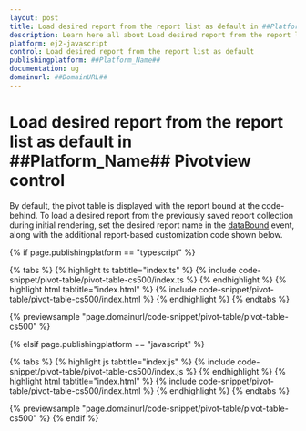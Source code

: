 ```yaml
---
layout: post
title: Load desired report from the report list as default in ##Platform_Name## Pivotview control | Syncfusion
description: Learn here all about Load desired report from the report list as default in Syncfusion ##Platform_Name## Pivotview control of Syncfusion Essential JS 2 and more.
platform: ej2-javascript
control: Load desired report from the report list as default 
publishingplatform: ##Platform_Name##
documentation: ug
domainurl: ##DomainURL##
---
```


<!-- markdownlint-disable MD009 -->
# Load desired report from the report list as default in ##Platform_Name## Pivotview control

By default, the pivot table is displayed with the report bound at the code-behind. To load a desired report from the previously saved report collection during initial rendering, set the desired report name in the [dataBound](https://ej2.syncfusion.com/javascript/documentation/api/pivotview#databound) event, along with the additional report-based customization code shown below.

{% if page.publishingplatform == "typescript" %}

{% tabs %}
{% highlight ts tabtitle="index.ts" %}
{% include code-snippet/pivot-table/pivot-table-cs500/index.ts %}
{% endhighlight %}
{% highlight html tabtitle="index.html" %}
{% include code-snippet/pivot-table/pivot-table-cs500/index.html %}
{% endhighlight %}
{% endtabs %}
        
{% previewsample "page.domainurl/code-snippet/pivot-table/pivot-table-cs500" %}

{% elsif page.publishingplatform == "javascript" %}

{% tabs %}
{% highlight js tabtitle="index.js" %}
{% include code-snippet/pivot-table/pivot-table-cs500/index.js %}
{% endhighlight %}
{% highlight html tabtitle="index.html" %}
{% include code-snippet/pivot-table/pivot-table-cs500/index.html %}
{% endhighlight %}
{% endtabs %}

{% previewsample "page.domainurl/code-snippet/pivot-table/pivot-table-cs500" %}
{% endif %}